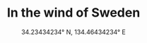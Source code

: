 ---
title: In the wind of Sweden
subtitle: "34.23434234° N, 134.46434234° E"
order_number: 2
image: /uploads/2.png
portrait: false
wide: false
text-color: light
---